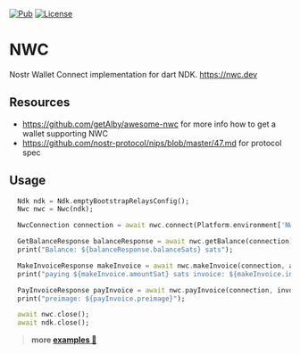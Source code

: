 [![Pub](https://img.shields.io/pub/v/ndk_nwc.svg)](https://pub.dev/packages/ndk_nwc)
[![License](https://img.shields.io/github/license/relaystr/ndk.svg)](LICENSE.txt)

# NWC

Nostr Wallet Connect implementation for dart NDK.
https://nwc.dev

## Resources
- https://github.com/getAlby/awesome-nwc for more info how to get a wallet supporting NWC
- https://github.com/nostr-protocol/nips/blob/master/47.md for protocol spec 

## Usage

```dart
  Ndk ndk = Ndk.emptyBootstrapRelaysConfig();
  Nwc nwc = Nwc(ndk);

  NwcConnection connection = await nwc.connect(Platform.environment['NWC_URI']!);

  GetBalanceResponse balanceResponse = await nwc.getBalance(connection);
  print("Balance: ${balanceResponse.balanceSats} sats");

  MakeInvoiceResponse makeInvoice = await nwc.makeInvoice(connection, amountSats: 100);
  print("paying ${makeInvoice.amountSat} sats invoice: ${makeInvoice.invoice}");

  PayInvoiceResponse payInvoice = await nwc.payInvoice(connection, invoice: makeInvoice.invoice);
  print("preimage: ${payInvoice.preimage}");

  await nwc.close();
  await ndk.close();
```

> **more [examples 🔗](https://github.com/relaystr/ndk/tree/master/packages/nwc/example)**
